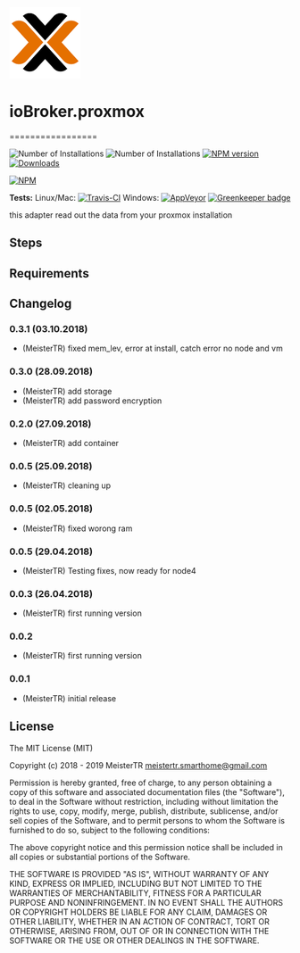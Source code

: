 ![Logo](admin/logo.png)
# ioBroker.proxmox
=================

![Number of Installations](http://iobroker.live/badges/proxmox-installed.svg) ![Number of Installations](http://iobroker.live/badges/proxmox-stable.svg) [![NPM version](http://img.shields.io/npm/v/iobroker.proxmox.svg)](https://www.npmjs.com/package/iobroker.proxmox)
[![Downloads](https://img.shields.io/npm/dm/iobroker.proxmox.svg)](https://www.npmjs.com/package/iobroker.proxmox)


[![NPM](https://nodei.co/npm/iobroker.proxmox.png?downloads=true)](https://nodei.co/npm/iobroker.proxmox/)

**Tests:** Linux/Mac: [![Travis-CI](https://api.travis-ci.org/iobroker-community-adapters/ioBroker.proxmox.svg?branch=master)](https://travis-ci.org/iobroker-community-adapters/ioBroker.proxmox)
Windows: [![AppVeyor](https://ci.appveyor.com/api/projects/status/github/iobroker-community-adapters/ioBroker.proxmox?branch=master&svg=true)](https://ci.appveyor.com/project/iobroker-community-adapters/ioBroker-proxmox/) [![Greenkeeper badge](https://badges.greenkeeper.io/iobroker-community-adapters/ioBroker.proxmox.svg)](https://greenkeeper.io/)


this adapter read out the data from your proxmox installation


## Steps 
## Requirements

## Changelog
### 0.3.1 (03.10.2018)
* (MeisterTR) fixed mem_lev, error at install, catch error no node and vm
### 0.3.0 (28.09.2018)
* (MeisterTR) add storage
* (MeisterTR) add password encryption
### 0.2.0 (27.09.2018)
* (MeisterTR) add container
### 0.0.5 (25.09.2018)
* (MeisterTR) cleaning up
### 0.0.5 (02.05.2018)
* (MeisterTR) fixed worong ram
### 0.0.5 (29.04.2018)
* (MeisterTR) Testing fixes, now ready for node4
### 0.0.3 (26.04.2018)
* (MeisterTR) first running version
### 0.0.2
* (MeisterTR) first running version
### 0.0.1
* (MeisterTR) initial release

## License

The MIT License (MIT)

Copyright (c) 2018 - 2019 MeisterTR <meistertr.smarthome@gmail.com>

Permission is hereby granted, free of charge, to any person obtaining a copy
of this software and associated documentation files (the "Software"), to deal
in the Software without restriction, including without limitation the rights
to use, copy, modify, merge, publish, distribute, sublicense, and/or sell
copies of the Software, and to permit persons to whom the Software is
furnished to do so, subject to the following conditions:

The above copyright notice and this permission notice shall be included in
all copies or substantial portions of the Software.

THE SOFTWARE IS PROVIDED "AS IS", WITHOUT WARRANTY OF ANY KIND, EXPRESS OR
IMPLIED, INCLUDING BUT NOT LIMITED TO THE WARRANTIES OF MERCHANTABILITY,
FITNESS FOR A PARTICULAR PURPOSE AND NONINFRINGEMENT. IN NO EVENT SHALL THE
AUTHORS OR COPYRIGHT HOLDERS BE LIABLE FOR ANY CLAIM, DAMAGES OR OTHER
LIABILITY, WHETHER IN AN ACTION OF CONTRACT, TORT OR OTHERWISE, ARISING FROM,
OUT OF OR IN CONNECTION WITH THE SOFTWARE OR THE USE OR OTHER DEALINGS IN
THE SOFTWARE.
